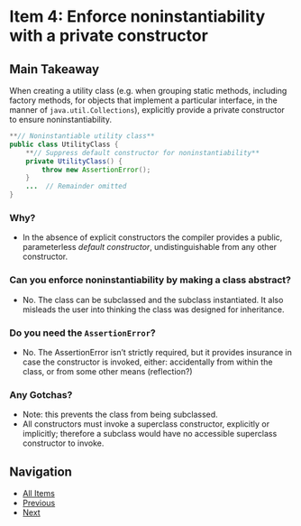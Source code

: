 # Item 4: Enforce noninstantiability with a private constructor

## Main Takeaway

When creating a utility class (e.g. when grouping static methods, including factory methods, for objects that implement a particular interface, in the manner of `java.util.Collections`), explicitly provide a private constructor to ensure noninstantiability.

```java
**// Noninstantiable utility class**
public class UtilityClass {
    **// Suppress default constructor for noninstantiability**
    private UtilityClass() {
        throw new AssertionError();
    }
    ...  // Remainder omitted
}
```

### Why?

- In the absence of explicit constructors the compiler provides a public, parameterless _default constructor_, undistinguishable from any other constructor.

### Can you enforce noninstantiability by making a class abstract?

- No. The class can be subclassed and the subclass instantiated. It also misleads the user into thinking the class was designed for inheritance.

### Do you need the `AssertionError`?

- No. The AssertionError isn’t strictly required, but it provides insurance in case the constructor is invoked, either: accidentally from within the class, or from some other means (reflection?)

### Any Gotchas?

- Note: this prevents the class from being subclassed.
- All constructors must invoke a superclass constructor, explicitly or implicitly; therefore a subclass would have no accessible superclass constructor to invoke.

## Navigation

- [All Items](../README.md#items)
- [Previous](./item-03-enforce-the-singleton-property-with-a-private-constructor-or-an-enum-type.md)
- [Next](./item-05-prefer-depdendency-injection-to-hardwiring-resources.md)
